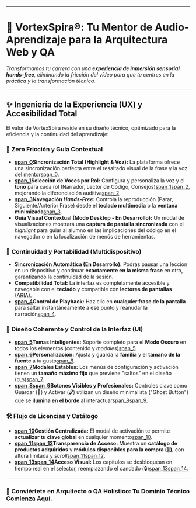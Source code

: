***

# 🚀 **VortexSpira®: Tu Mentor de Audio-Aprendizaje para la Arquitectura Web y QA**

*Transformamos tu carrera con una **experiencia de inmersión sensorial hands-free**, eliminando la fricción del vídeo para que te centres en la práctica y la transformación técnica.*

***

## ✨ **Ingeniería de la Experiencia (UX) y Accesibilidad Total**

El valor de VortexSpira reside en su diseño técnico, optimizado para la eficiencia y la continuidad del aprendizaje:

### 🧠 **Zero Fricción y Guía Contextual**

* **[span_0](start_span)Sincronización Total (Highlight & Voz):** La plataforma ofrece una sincronización perfecta entre el resaltado visual de la frase y la voz del mentor[span_0](end_span).
* **[span_1](start_span)Selección de Voces por Rol:** Configura y personaliza la voz y el **tono** para cada rol (Narrador, Lector de Código, Consejos)[span_1](end_span)[span_2](start_span), mejorando la diferenciación auditiva[span_2](end_span).
* **[span_3](start_span)Navegación *Hands-Free*:** Controla la reproducción (Parar, Siguiente/Anterior Frase) desde el **teclado multimedia** o la **ventana minimizada**[span_3](end_span).
* **Guía Visual Contextual (Modo Desktop - En Desarrollo):** Un modal de visualizaciones mostrará una **captura de pantalla sincronizada** con el *highlight* para guiar al alumno en las implicaciones del código en el navegador o en la localización de menús de herramientas.

### 🔗 **Continuidad y Portabilidad (Multidispositivo)**

* **Sincronización Automática (En Desarrollo):** Podrás pausar una lección en un dispositivo y continuar **exactamente en la misma frase** en otro, garantizando la continuidad de la sesión.
* **Compatibilidad Total:** La interfaz es completamente accesible y navegable con el **teclado** y compatible con **lectores de pantallas** (ARIA).
* **[span_4](start_span)Control de Playback:** Haz clic en **cualquier frase de la pantalla** para saltar instantáneamente a ese punto y reanudar la narración[span_4](end_span).

### 🎨 **Diseño Coherente y Control de la Interfaz (UI)**

* **[span_5](start_span)Temas Inteligentes:** Soporte completo para el **Modo Oscuro** en todos los elementos (contenido y *modales*)[span_5](end_span).
* **[span_6](start_span)Personalización:** Ajusta y guarda la **familia** y el **tamaño de la fuente** a tu gusto[span_6](end_span).
* **[span_7](start_span)Modales Estables:** Los menús de configuración y activación tienen un **tamaño máximo fijo** que previene "saltos" en el diseño (`CLS`)[span_7](end_span).
* **[span_8](start_span)[span_9](start_span)Botones Visibles y Profesionales:** Controles clave como Guardar (💾) y Activar (🔓) utilizan un diseño minimalista ("Ghost Button") que se **ilumina en el borde** al interactuar[span_8](end_span)[span_9](end_span).

### 🛠️ **Flujo de Licencias y Catálogo**

* **[span_10](start_span)Gestión Centralizada:** El modal de activación te permite **actualizar tu clave global** en cualquier momento[span_10](end_span).
* **[span_11](start_span)[span_12](start_span)Transparencia de Acceso:** Muestra un **catálogo de productos adquiridos** y **módulos disponibles para la compra (🛒)**, con altura limitada y *scroll*[span_11](end_span)[span_12](end_span).
* **[span_13](start_span)[span_14](start_span)Acceso Visual:** Los capítulos se desbloquean en tiempo real en el selector, reemplazando el candado (🔒)[span_13](end_span)[span_14](end_span).

***

### **🎯 Conviértete en Arquitecto o QA Holístico: Tu Dominio Técnico Comienza Aquí.**
